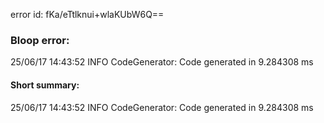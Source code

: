 error id: fKa/eTtlknui+wlaKUbW6Q==
### Bloop error:

25/06/17 14:43:52 INFO CodeGenerator: Code generated in 9.284308 ms
#### Short summary: 

25/06/17 14:43:52 INFO CodeGenerator: Code generated in 9.284308 ms